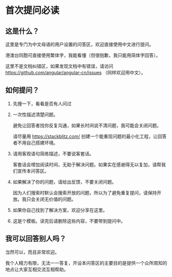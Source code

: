# 首次提问必读

## 这是什么？

这里是专门为中文母语的用户设置的问答区，欢迎直接使用中文进行提问。

港澳台同胞可直接使用繁体字，我能看懂（但很抱歉，我只能用简体字回答）。

这里不是文档纠错区，如果发现文档中有错误，请访问 <https://github.com/angular/angular-cn/issues> （同样欢迎用中文）。

## 如何提问？

1. 先搜一下，看看是否有人问过

1. 一次性描述清楚问题。

    避免让回答者找你反复沟通，如果长时间说不清问题，我可能会关闭问题。
    
    请尽量用 <https://stackblitz.com/> 创建一个能重现问题的最小化工程，让回答者不用自己搭建环境。
    
1. 请用客观语句简练描述，不要说客套话。

    客套话会增加阅读时间，无助于解决问题。如果实在感谢得无以复加，请帮我们宣传本问答区。

1. 如果解决了你的问题，请给出反馈，不要关闭问题。

    因为人们搜索时默认会搜索开放的问题，所以为了避免重复提问，请保持开放。我只会关闭无价值的问题。

1. 如果你自己找到了解决方案，欢迎分享在这里。
    
1. 这是个模板。读完后请删除这些内容，不要带到提问中。

## 我可以回答别人吗？

当然可以，而且非常欢迎。

我个人精力有限，无法一一答复，开设本问答区的主要目的是提供一个众所周知的地点让大家互相交流互相帮助。
